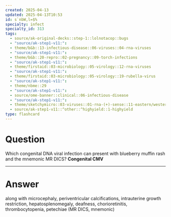 ```yaml
---
created: 2025-04-13
updated: 2025-04-13T10:53
id: s`nbW,l=$%
specialty: infect
specialty_id: 313
tags:
  - source/ak-original-decks::step-1::lolnotacop::bugs
  - "source/ak-step1-v11:": 
  - theme/b&b::13-infectious-disease::06-viruses::04-rna-viruses
  - "source/ak-step1-v11:": 
  - theme/b&b::20-repro::02-pregnancy::09-torch-infections
  - "source/ak-step1-v11:": 
  - theme/firstaid::03-microbiology::05-virology::12-rna-viruses
  - "source/ak-step1-v11:": 
  - theme/firstaid::03-microbiology::05-virology::19-rubella-virus
  - "source/ak-step1-v11:": 
  - theme/nbme::29
  - "source/ak-step1-v11:": 
  - source/ome-banner::clinical::06-infectious-disease
  - "source/ak-step1-v11:": 
  - theme/sketchymicro::03-viruses::01-rna-(+)-sense::11-eastern/western/venezuelan-equine-encephalitis-virus,-rubella-virus-[togaviridae]
  - source/ak-step1-v11::^other::^highyield::1-highyield
type: flashcard
---
```


# Question
Which congenital DNA viral infection can present with blueberry muffin rash and the mnemonic MR DICS?   **Congenital CMV**

---

# Answer
along with microcephaly, periventricular calcifications, intrauterine growth restriction, hepatosplenomegaly, deafness, chorioretinitis, thrombocytopenia, petechiae (MR DICS, mnemonic)